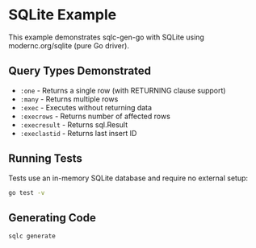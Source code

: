 # SQLite Example

This example demonstrates sqlc-gen-go with SQLite using modernc.org/sqlite (pure Go driver).

## Query Types Demonstrated

- `:one` - Returns a single row (with RETURNING clause support)
- `:many` - Returns multiple rows
- `:exec` - Executes without returning data
- `:execrows` - Returns number of affected rows
- `:execresult` - Returns sql.Result
- `:execlastid` - Returns last insert ID

## Running Tests

Tests use an in-memory SQLite database and require no external setup:

```bash
go test -v
```

## Generating Code

```bash
sqlc generate
```
